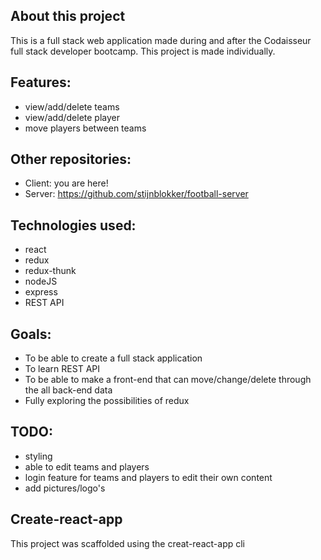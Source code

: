 ## About this project  
This is a full stack web application made during and after the Codaisseur full stack developer bootcamp. This project is made individually. 

## Features:
- view/add/delete teams
- view/add/delete player
- move players between teams

## Other repositories:
- Client: you are here!
- Server: https://github.com/stijnblokker/football-server

## Technologies used:
- react
- redux
- redux-thunk
- nodeJS
- express
- REST API

## Goals:
- To be able to create a full stack application
- To learn REST API
- To be able to make a front-end that can move/change/delete through the all back-end data
- Fully exploring the possibilities of redux

## TODO:
- styling
- able to edit teams and players
- login feature for teams and players to edit their own content
- add pictures/logo's

## Create-react-app
This project was scaffolded using the creat-react-app cli